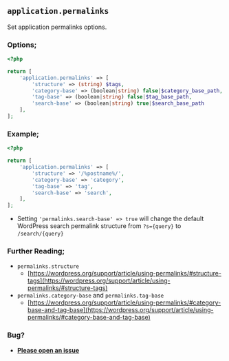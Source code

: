 ## `application.permalinks`

Set application permalinks options.

### Options;

```php
<?php

return [
	'application.permalinks' => [
		'structure' => (string) $tags,
		'category-base' => (boolean|string) false|$category_base_path,
		'tag-base' => (boolean|string) false|$tag_base_path,
		'search-base' => (boolean|string) true|$search_base_path
	],
];
```

### Example;

```php
<?php

return [
	'application.permalinks' => [
		'structure' => '/%postname%/',
		'category-base' => 'category',
		'tag-base' => 'tag',
		'search-base' => 'search',
	],
];
```

- Setting `'permalinks.search-base' => true` will change the default WordPress search permalink structure from `?s={query}` to `/search/{query}`

### Further Reading;

- `permalinks.structure`
	- [https://wordpress.org/support/article/using-permalinks/#structure-tags](https://wordpress.org/support/article/using-permalinks/#structure-tags)
- `permalinks.category-base` and `permalinks.tag-base`
	- [https://wordpress.org/support/article/using-permalinks/#category-base-and-tag-base](https://wordpress.org/support/article/using-permalinks/#category-base-and-tag-base)

### Bug?

- **[Please open an issue](https://github.com/darrenjacoby/intervention/issues/new?title=[application.permalinks]&labels=bug&assignees=darrenjacoby)**
